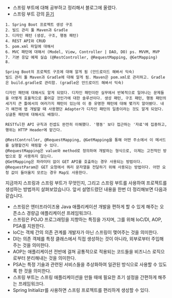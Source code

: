 - 스프링 부트에 대해 공부하고 정리해서 블로그에 올렸다.
- 스프링 부트 강의 [듣기](https://youtube.com/playlist?list=PLlTylS8uB2fBOi6uzvMpojFrNe7sRmlzU&si=Ngfom0zjVCo1j9NO)
```video-lectures
1. Spring Boot 프로젝트 생성 구조
2. 빌드 관리 툴 Maven과 Gradle
3. 디자인 패턴 (생성, 구조, 행동 패턴)
4. REST API와 CRUD
5. pom.xml 파일에 대해서
6. MVC 패턴에 대해서 (Model, View, Controller | DAO, DO) ps. MVVM, MVP
7. 기본 응답 예제 실습 (@RestController, @RequestMapping, @GetMapping)
8. 
```

```
Spring Boot의 프로젝트 구조에 대해 알게 됨 (안드로이드 해봐서 익숙)
빌드 관리 툴 Maven과 Gradle에 대해 알게 됨. Maven은 pom.xml로 관리하고. Gradle은 build.gradle로 관리함. (gradle은 안드로이드 해봐서 익숙)

디자인 패턴에 대해서도 알게 되었다. 디자인 패턴이란 실무에서 반복적으로 일어나는 문제들을 어떻게 효율적으로 풀어갈 것인가에 대한 솔루션이다. 생성 패턴, 구조 패턴, 행동 패턴의 세가지 큰 틀에서의 여러가지 패턴이 있는데 이 중 유명한 패턴에 대해 몇가지 알아봤다. 내가 예전에 앱 개발할 때 사용했던 Adapter가 디자인 패턴의 일종이라는 것도 알게 되었다. 싱글톤 패턴에 대해서도 배웠다.

RESTful한 API 규칙과 컨셉도 완전히 이해했다. '행동' 보다 접근하는 '자료'에 집중하고, 행위는 HTTP Header에 맡긴다.

@RestController, @RequestMapping, @GetMapping을 통해 어떤 주소에서 이 메서드를 실행할건지 매핑할 수 있다.
@RequestMapping은 value와 method로 정의하여 개발하는 형식으로, 이제는 고전적인 방법으로 잘 사용하지 않는다.
@GetMapping은 파라미터 없이 GET API를 호출하는 경우 사용되는 방법이다.
@RequestParam은 GET 요청에서 쿼리 문자열을 전달하기 위해 사용되는 방법이다. 어떤 요청 값이 들어올지 모르는 경우 Map도 사용한다.

```
지금까지 스프링과 스프링 부트가 무엇인지, 그리고 스프링 부트를 사용하여 프로젝트를 생성하는 방법까지 살펴보았습니다. 앞서 설명드렸던 내용을 한번 더 정리해보면 다음과 같습니다.

- 스프링은 엔터프라이즈용 Java 애플리케이션 개발을 편하게 할 수 있게 해주는 오픈소스 경량급 애플리케이션 프레임워크다.
- 스프링은 POJO 프로그래밍을 지향하는 특징을 가지며, 그를 위해 IoC/DI, AOP, PSA를 지원한다.
- IoC는 객체 간의 의존 관계를 개발자가 아닌 스프링이 맺어주는 것을 의미한다.
- DI는 의존 객체를 특정 클래스에서 직접 생성하는 것이 아니라, 외부로부터 주입해주는 것을 의미한다.
- AOP는 애플리케이션 전반에 걸쳐 공통적으로 적용되는 코드들을 비즈니스 로직으로부터 분리해내는 것을 의미한다.
- PSA는 특정 기술과 관련된 서비스들을 추상화하여 일관된 방식으로 사용할 수 있도록 한 것을 의미한다.
- 스프링 부트는 스프링 애플리케이션을 만들 때에 필요한 초기 설정을 간편하게 해주는 프레임워크다.
- Spring Initializr를 사용하면 스프링 프로젝트를 편리하게 생성할 수 있다.